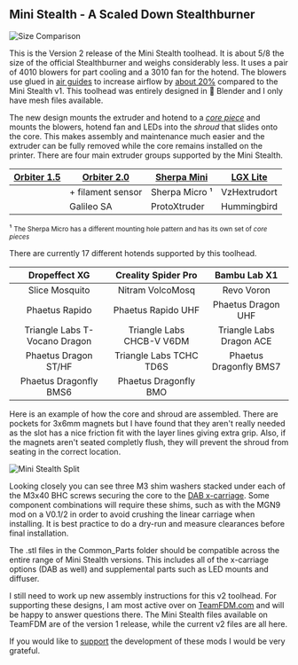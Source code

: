 ## Mini Stealth - A Scaled Down Stealthburner

![Size Comparison](/home/alan/git/Mini_Stealth/Mini_Stealth_Stealthburner_Size_Comparison.png)

This is the Version 2 release of the Mini Stealth toolhead. It is about 5/8 the size of the official Stealthburner and weighs considerably less. It uses a pair of 4010 blowers for part cooling and a 3010 fan for the hotend. The blowers use glued in [air guides](https://www.teamfdm.com/forums/topic/1886-vorpal-180-a-printed-printer/?do=findComment&comment=13431&_rid=1756) to increase airflow by [about 20%](https://www.teamfdm.com/forums/topic/1886-vorpal-180-a-printed-printer/?do=findComment&comment=13566&_rid=1756) compared to the Mini Stealth v1. This toolhead was entirely designed in 󰂫 Blender and I only have mesh files available.

The new design mounts the extruder and hotend to a *[core piece](https://www.teamfdm.com/forums/topic/1886-vorpal-180-a-printed-printer/?do=findComment&comment=15428&_rid=1756)* and mounts the blowers, hotend fan and LEDs into the *shroud* that slides onto the core. This makes assembly and maintenance much easier and the extruder can be fully removed while the core remains installed on the printer. There are four main extruder groups supported by the Mini Stealth.

| [Orbiter 1.5](https://www.teamfdm.com/files/file/606-mini-stealth-orbiter-15/) | [Orbiter 2.0](https://www.teamfdm.com/files/file/612-mini-stealth-orbiter-20/) | [Sherpa Mini](https://www.teamfdm.com/files/file/657-mini-stealth-mini-sherpa/) | [LGX Lite](https://www.teamfdm.com/files/file/616-mini-stealth-lgx-lite/) |
| ------------------------------------------------------------------------------ | ------------------------------------------------------------------------------ | ------------------------------------------------------------------------------- | ------------------------------------------------------------------------- |
|                                                                                | + filament sensor                                                              | Sherpa Micro ¹                                                                  | VzHextrudort                                                              |
|                                                                                | Galileo SA                                                                     | ProtoXtruder                                                                    | Hummingbird                                                               |

¹ <small>The Sherpa Micro has a different mounting hole pattern and has its own set of *core pieces*</small>

There are currently 17 different hotends supported by this toolhead.

| Dropeffect XG                 | Creality Spider Pro       | Bambu Lab X1             |
|:-----------------------------:|:-------------------------:|:------------------------:|
| Slice Mosquito                | Nitram VolcoMosq          | Revo Voron               |
| Phaetus Rapido                | Phaetus Rapido UHF        | Phaetus Dragon UHF       |
| Triangle Labs T-Vocano Dragon | Triangle Labs CHCB-V V6DM | Triangle Labs Dragon ACE |
| Phaetus Dragon ST/HF          | Triangle Labs TCHC TD6S   | Phaetus Dragonfly BMS7   |
| Phaetus Dragonfly BMS6        | Phaetus Dragonfly BMO     |                          |

Here is an example of how the core and shroud are assembled. There are pockets for 3x6mm magnets but I have found that they aren't really needed as the slot has a nice friction fit with the layer lines giving extra grip. Also, if the magnets aren't seated completly flush, they will prevent the shroud from seating in the correct location.

![Mini Stealth Split](/home/alan/git/Mini_Stealth/Mini_Stealth_v2.0_Split.png)

Looking closely you can see three M3 shim washers stacked under each of the M3x40 BHC screws securing the core to the [DAB x-carriage](https://www.teamfdm.com/files/file/760-mini-stealth-dab-beta-release/). Some component combinations will require these shims, such as with the MGN9 mod on a V0.1/2 in order to avoid crushing the linear carriage when installing. It is best practice to do a dry-run and measure clearances before final installation.

The .stl files in the Common_Parts folder should be compatible across the entire range of Mini Stealth versions. This includes all of the x-carriage options (DAB as well) and supplemental parts such as LED mounts and diffuser.

I still need to work up new assembly instructions for this v2 toolhead. For supporting these designs, I am most active over on [TeamFDM.com](https://www.teamfdm.com/profile/1756-atrushing/content/?type=downloads_file&change_section=1) and will be happy to answer questions there. The Mini Stealth files available on TeamFDM are of the version 1 release, while the current v2 files are all here.

If you would like to [support](https://paypal.me/atrushing) the development of these mods I would be very grateful.

